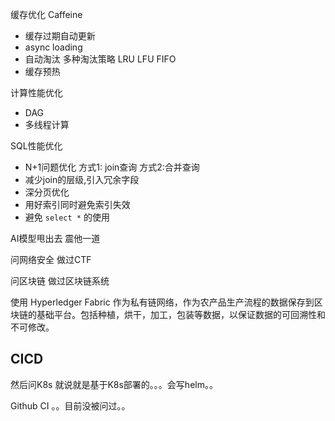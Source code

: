 


缓存优化  Caffeine

- 缓存过期自动更新
- async loading
- 自动淘汰 多种淘汰策略 LRU LFU FIFO
- 缓存预热




计算性能优化
- DAG
- 多线程计算



SQL性能优化
- N+1问题优化 方式1: join查询 方式2:合并查询
- 减少join的层级,引入冗余字段
- 深分页优化
- 用好索引同时避免索引失效
- 避免 `select *` 的使用








AI模型甩出去 震他一道

问网络安全 做过CTF

问区块链  做过区块链系统

使用 Hyperledger Fabric 作为私有链网络，作为农产品生产流程的数据保存到区块链的基础平台。包括种植，烘干，加工，包装等数据，以保证数据的可回溯性和不可修改。


## CICD

然后问K8s  就说就是基于K8s部署的。。。会写helm。。

Github CI  。。目前没被问过。。


